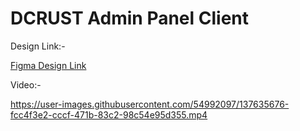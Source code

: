 # DCRUST Admin Panel Client

Design Link:-

[Figma Design Link](https://www.figma.com/file/Z127dRVKKasfve3R9ljRrn/Untitled?node-id=0%3A1)


Video:-

https://user-images.githubusercontent.com/54992097/137635676-fcc4f3e2-cccf-471b-83c2-98c54e95d355.mp4


